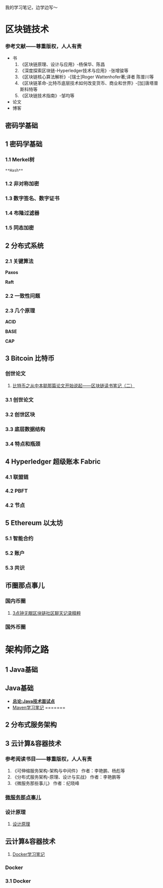 我的学习笔记，边学边写～

# 区块链技术


### 参考文献——尊重版权，人人有责
* 书
  1. 《区块链原理、设计与应用》-杨保华、陈昌
  2. 《深度探索区块链-Hyperledger技术与应用》-张增骏等
  3. 《区块链核心算法解析》-[瑞士]Roger Wattenhofer著;译者 陈普川等
  4. 《区块链革命-比特币底层技术如何改变货币、商业和世界》-[加]唐塔普斯科特等
  5. 《区块链技术指南》-邹均等 
* 论文
* 博客

## 密码学基础

## 1 密码学基础


### 1.1 Merkel树

    **Hash**

### 1.2 非对称加密

### 1.3 数字签名、数字证书

### 1.4 布隆过滤器

### 1.5 同态加密

## 2 分布式系统

### 2.1 关键算法

**Paxos**

**Raft**

### 2.2 一致性问题

### 2.3 几个原理

**ACID**

**BASE**

**CAP**


## 3 Bitcoin 比特币


### 创世论文
1. [比特币之从中本聪那篇论文开始说起——区块链读书笔记（二）](区块链学习之路/Bitcoin/比特币之从中本聪那篇论文开始说起——区块链读书笔记（二）)


### 3.1 创世论文

### 3.2 创世区块

### 3.3 底层数据结构

### 3.4 特点和瓶颈


## 4 Hyperledger 超级账本 Fabric

### 4.1 联盟链

### 4.2 PBFT

### 4.2 节点


## 5 Ethereum 以太坊

### 5.1 智能合约

### 5.2 账户

### 5.3 共识


## 币圈那点事儿

### 国内币圈
1. [3点钟无眠区块链社区聊天记录精粹](区块链学习之路/币圈那点事/3点钟无眠区块链社区聊天记录精粹——区块链研究笔记（一）)

### 国外币圈

# 架构师之路

## 1 Java基础


## Java基础
- **[总论:Java技术面试点](Java基础/README.md)**
- [Maven学习笔记](Java基础/Maven学习笔记.md)
=======
## 2 分布式服务架构


## 3 云计算&容器技术


### 参考阅读书目——尊重版权，人人有责
1. 《可伸缩服务架构-架构与中间件》 作者：李艳鹏、杨彪等
2. 《分布式服务架构-原理、设计与实战》 作者：李艳鹏等
3. 《微服务那些事儿》 作者：纪晓峰

### [微服务那点事儿](分布式服务架构/微服务那些事儿.md)

### 设计原理
1. [设计原理](分布式服务架构/第一节-设计原理.md)


## 云计算&容器技术
1. [Docker学习笔记](云计算&容器技术/Docker学习笔记.md)

### Docker

### 3.1 Docker


